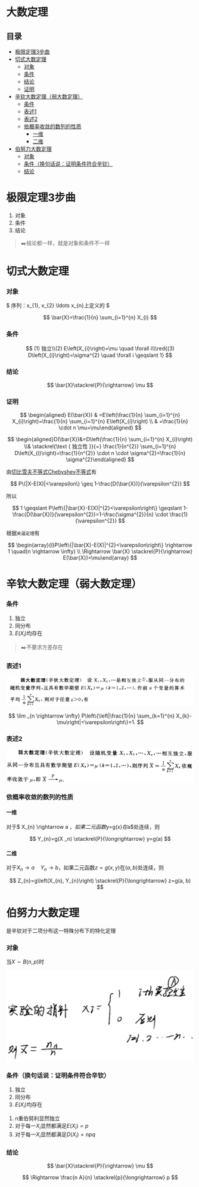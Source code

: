 # 大数定理

## 目录

-   [极限定理3步曲](#极限定理3步曲)
-   [切式大数定理](#切式大数定理)
    -   [对象](#对象)
    -   [条件](#条件)
    -   [结论](#结论)
    -   [证明](#证明)
-   [辛钦大数定理（弱大数定理）](#辛钦大数定理弱大数定理)
    -   [条件](#条件)
    -   [表述1](#表述1)
    -   [表述2](#表述2)
    -   [依概率收敛的数列的性质](#依概率收敛的数列的性质)
        -   [一维](#一维)
        -   [二维](#二维)
-   [伯努力大数定理](#伯努力大数定理)
    -   [对象](#对象)
    -   [条件（换句话说：证明条件符合辛钦）](#条件换句话说证明条件符合辛钦)
    -   [结论](#结论)

# 极限定理3步曲

1.  对象
2.  条件
3.  结论

> ✒️结论都一样，就是对象和条件不一样

# 切式大数定理

### 对象

$ 
序列：x_{1}, x_{2} \ldots x_{n}上定义的 $

$$
\bar{X}=\frac{1}{n} \sum_{i=1}^{n} X_{i}
$$

### 条件

$$
(1) 独立\\(2) E\left(X_{i}\right)=\mu \quad \forall i\\\red{(3) D\left(X_{i}\right)=\sigma^{2} \quad \forall i \geqslant 1}
$$

### 结论

$$
\bar{X}\stackrel{P}{\rightarrow} \mu
$$

### 证明

$$
\begin{aligned} E(\bar{X}) & =E\left(\frac{1}{n} \sum_{i=1}^{n} X_{i}\right)=\frac{1}{n} \sum_{i=1}^{n} E\left(X_{i}\right) \\ & =\frac{1}{n} \cdot n \mu=\mu\end{aligned}
$$

$$
\begin{aligned}D(\bar{X})&=D\left(\frac{1}{n} \sum_{i=1}^{n} X_{i}\right) \\& \stackrel{\text { 独立性 }}{=} \frac{1}{n^{2}} \sum_{i=1}^{n} D\left(X_{i}\right)=\frac{1}{n^{2}} \cdot n \cdot \sigma^{2}=\frac{1}{n} \sigma^{2}\end{aligned}
$$

由[切比雪夫不等式Chebyshev不等式](../切比雪夫不等式Chebyshev不等式/切比雪夫不等式Chebyshev不等式.md "切比雪夫不等式Chebyshev不等式")有

$$
P\{|X-E(X)|<\varepsilon\} \geq 1-\frac{D(\bar{X})}{\varepsilon^{2}}
$$

所以

$$
1 \geqslant P\left\{|\bar{X}-E(X)|^{2}<\varepsilon\right\} \geqslant 1-\frac{D(\bar{X})}{\varepsilon^{2}}=1-\frac{\sigma^{2}}{n} \cdot \frac{1}{\varepsilon^{2}}
$$

根据`夹逼定理`有

$$
\begin{array}{l}P\left\{|\bar{X}-E(X)|^{2}<\varepsilon\right\} \rightarrow 1 \quad(n \rightarrow \infty) \\ \Rightarrow \bar{X} \stackrel{P}{\rightarrow} E(\bar{X})=\mu\end{array}
$$

# 辛钦大数定理（弱大数定理）

### 条件

1.  独立
2.  同分布
3.  $E(X_i)$均存在

> ✒️不要求方差存在

### 表述1

![](image/image_WP2KT6F2z4.png)

$$
\lim _{n \rightarrow \infty} P\left\{\left|\frac{1}{n} \sum_{k=1}^{n} X_{k}-\mu\right|<\varepsilon\right\}=1.
$$

### 表述2

![](image/image_X3aFswnPEF.png)

### 依概率收敛的数列的性质

#### 一维

对于$ X_{n} \rightarrow a  $，如果二元函数$y=g(x)$在$a$处连续，则

$$
Y_{n}=g(X _n) \stackrel{P}{\longrightarrow} y=g(a)
$$

#### 二维

对于$X_{n} \rightarrow a \quad Y_{n} \rightarrow b$，如果二元函数$z=g(x,y)$在$(a,b)$处连续，则

$$
Z_{n}=g\left(X_{n}, Y_{n}\right) \stackrel{P}{\longrightarrow} z=g(a, b)
$$

# 伯努力大数定理

是辛钦对于二项分布这一特殊分布下的特化定理

### 对象

当$X \sim B(n, p)$时

![](image/image_c1jDNWaScx.png)

### 条件（换句话说：证明条件符合辛钦）

1.  独立
2.  同分布
3.  $E(X_i)$均存在

<!---->

1.  n重伯努利显然独立
2.  对于每一$X_i$显然都满足$E(X_i)=p$&#x20;
3.  对于每一$X_i$显然都满足$D(X_i)=npq$&#x20;

### 结论

$$
\bar{X}\stackrel{P}{\rightarrow} \mu
$$

$$
\Rightarrow \frac{n A}{n} \stackrel{p}{\longrightarrow} p
$$
